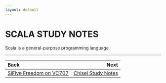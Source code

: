 ```yaml
---
layout: default
---
```


# SCALA STUDY NOTES

Scala is a general-purpose programming language

* * *

| Back | Next |
| :--- | ---: |
| [SiFive Freedom on VC707](./vc707.md) | [Chisel Study Notes](./chisel.md) |

